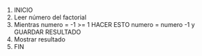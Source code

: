 1. INICIO
2. Leer número del factorial
3. Mientras numero = -1 >= 1 HACER ESTO numero = numero -1 y GUARDAR RESULTADO
4. Mostrar resultado
5. FIN
